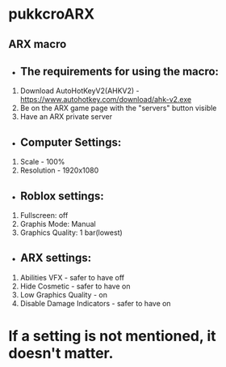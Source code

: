 # pukkcroARX
## ARX macro
- ## The requirements for using the macro:
1. Download AutoHotKeyV2(AHKV2) - https://www.autohotkey.com/download/ahk-v2.exe
2. Be on the ARX game page with the "servers" button visible
3. Have an ARX private server
- ## Computer Settings:
1. Scale - 100%
2. Resolution - 1920x1080
- ## Roblox settings:
1. Fullscreen: off
2. Graphis Mode: Manual
3. Graphics Quality: 1 bar(lowest)
- ## ARX settings:
1. Abilities VFX - safer to have off
2. Hide Cosmetic - safer to have on
3. Low Graphics Quality - on
4. Disable Damage Indicators - safer to have on
# If a setting is not mentioned, it doesn't matter.
